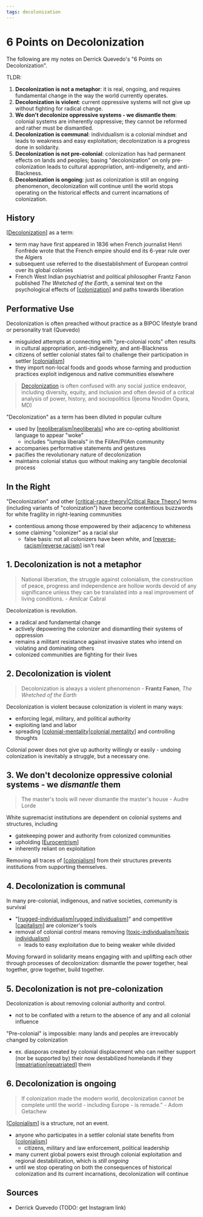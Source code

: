 ```yaml
---
tags: decolonization
---
```


# 6 Points on Decolonization

The following are my notes on Derrick Quevedo's "6 Points on Decolonization".

TLDR:

1. **Decolonization is not a metaphor**: it is real, ongoing, and requires fundamental change in the way the world currently operates.
2. **Decolonization is violent**: current oppressive systems will not give up without fighting for radical change.
3. **We don't decolonize oppressive systems - we dismantle them**: colonial systems are inherently oppressive; they cannot be reformed and rather must be dismantled.
4. **Decolonization is communal**: individualism is a colonial mindset and leads to weakness and easy exploitation; decolonization is a progress done in solidarity.
5. **Decolonization is not pre-colonial**: colonization has had permanent effects on lands and peoples; basing "decolonization" on only pre-colonization leads to cultural appropriation, anti-indigeneity, and anti-Blackness.
6. **Decolonization is ongoing**: just as colonization is still an ongoing phenomenon, decolonization will continue until the world stops operating on the historical effects and current incarnations of colonization.

## History

[[Decolonization]] as a term:

- term may have first appeared in 1836 when French journalist Henri Fonfrède wrote that the French empire should end its 6-year rule over the Algiers
- subsequent use referred to the disestablishment of European control over its global colonies
- French West Indian psychiatrist and political philosopher Frantz Fanon published _The Wretched of the Earth_, a seminal text on the psychological effects of [[colonization]] and paths towards liberation

## Performative Use

Decolonization is often preached without practice as a BIPOC lifestyle brand or personality trait (Quevedo)

- misguided attempts at connecting with "pre-colonial roots" often results in cultural appropriation, anti-indigeneity, and anti-Blackness
- citizens of settler colonial states fail to challenge their participation in settler [[colonialism]]
- they import non-local foods and goods whose farming and production practices exploit indigenous and native communities elsewhere

> [Decolonization] is often confused with any social justice endeavor, including diversity, equity, and inclusion and often devoid of a critical analysis of power, history, and sociopolitics (Ijeoma Nnodim Opara, MD)

"Decolonization" as a term has been diluted in popular culture

- used by [[neoliberalism|neoliberals]] who are co-opting abolitionist language to appear "woke"
  - includes "lumpia liberals" in the FilAm/PilAm community
- accompanies performative statements and gestures
- pacifies the revolutionary nature of decolonization
- maintains colonial status quo without making any tangible decolonial process

## In the Right

"Decolonization" and other [[critical-race-theory|Critical Race Theory]] terms (including variants of "colonization") have become contentious buzzwords for white fragility in right-leaning communities

- contentious among those empowered by their adjacency to whiteness
- some claiming "colonizer" as a racial slur
  - false basis: not all colonizers have been white, and [[reverse-racism|reverse racism]] isn't real

## 1. Decolonization is not a metaphor

> National liberation, the struggle against colonialism, the construction of peace, progress and independence are hollow words devoid of any significance unless they can be translated into a real improvement of living conditions. - Amilcar Cabral

Decolonization is revolution.

- a radical and fundamental change
- actively depowering the colonizer and dismantling their systems of oppression
- remains a militant resistance against invasive states who intend on violating and dominating others
- colonized communities are fighting for their lives

## 2. Decolonization is violent

> Decolonization is always a violent phenomenon - **Frantz Fanon**, _The Wretched of the Earth_

Decolonization is violent because colonization is violent in many ways:

- enforcing legal, military, and political authority
- exploiting land and labor
- spreading [[colonial-mentality|colonial mentality]] and controlling thoughts

Colonial power does not give up authority willingly or easily - undoing colonization is inevitably a struggle, but a necessary one.

## 3. We don't decolonize oppressive colonial systems - we _dismantle_ them

> The master's tools will never dismantle the master's house - Audre Lorde

White supremacist institutions are dependent on colonial systems and structures, including

- gatekeeping power and authority from colonized communities
- upholding [[Eurocentrism]]
- inherently reliant on exploitation

Removing all traces of [[colonialism]] from their structures prevents institutions from supporting themselves.

## 4. Decolonization is communal

In many pre-colonial, indigenous, and native societies, _community_ is survival

- "[[rugged-individualism|rugged individualism]]" and competitive [[capitalism]] are colonizer's tools
- removal of colonial control means removing [[toxic-individualism|toxic individualism]]
  - leads to easy exploitation due to being weaker while divided

Moving forward in solidarity means engaging with and uplifting each other through processes of decolonization: dismantle the power together, heal together, grow together, build together.

## 5. Decolonization is not pre-colonization

Decolonization is about removing colonial authority and control.

- not to be conflated with a return to the absence of any and all colonial influence

"Pre-colonial" is impossible: many lands and peoples are irrevocably changed by colonization

- ex. diasporas created by colonial displacement who can neither support (nor be supported by) their now destabilized homelands if they [[repatriation|repatriated]] them

## 6. Decolonization is ongoing

> If colonization made the modern world, decolonization cannot be complete until the world - including Europe - is remade." - Adom Getachew

[[Colonialism]] is a structure, not an event.

- anyone who participates in a settler colonial state benefits from [[colonialism]]
  - citizens, military and law enforcement, political leadership
- many current global powers exist through colonial exploitation and regional destabilization, which is _still ongoing_
- until we stop operating on both the consequences of historical colonization and its current incarnations, decolonization will continue

## Sources

- Derrick Quevedo (TODO: get Instagram link)

[//begin]: # "Autogenerated link references for markdown compatibility"
[Decolonization]: decolonization "Decolonization"
[colonization]: colonization "Colonization"
[colonialism]: colonialism "Colonialism"
[neoliberalism|neoliberals]: neoliberalism "Neoliberalism"
[critical-race-theory|Critical Race Theory]: critical-race-theory "Critical Race Theory"
[reverse-racism|reverse racism]: reverse-racism "Reverse racism"
[colonial-mentality|colonial mentality]: colonial-mentality "Colonial mentality"
[Eurocentrism]: eurocentrism "Eurocentrism"
[rugged-individualism|rugged individualism]: rugged-individualism "Rugged individualism"
[capitalism]: capitalism "Capitalism"
[toxic-individualism|toxic individualism]: toxic-individualism "Toxic individualism"
[repatriation|repatriated]: repatriation "Repatriation"
[Colonialism]: colonialism "Colonialism"
[//end]: # "Autogenerated link references"
